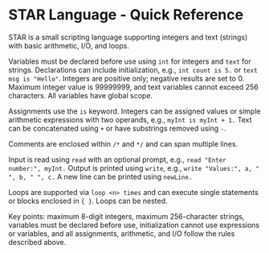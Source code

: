 # STAR Language - Quick Reference

STAR is a small scripting language supporting integers and text (strings) with basic arithmetic, I/O, and loops.

Variables must be declared before use using `int` for integers and `text` for strings. Declarations can include initialization, e.g., `int count is 5.` or `text msg is "Hello"`. Integers are positive only; negative results are set to 0. Maximum integer value is 99999999, and text variables cannot exceed 256 characters. All variables have global scope.

Assignments use the `is` keyword. Integers can be assigned values or simple arithmetic expressions with two operands, e.g., `myInt is myInt + 1.` Text can be concatenated using `+` or have substrings removed using `-`.

Comments are enclosed within `/*` and `*/` and can span multiple lines.

Input is read using `read` with an optional prompt, e.g., `read "Enter number:", myInt.` Output is printed using `write`, e.g., `write "Values:", a, " ", b, " ", c.` A new line can be printed using `newLine.`

Loops are supported via `loop <n> times` and can execute single statements or blocks enclosed in `{ }`. Loops can be nested.

Key points: maximum 8-digit integers, maximum 256-character strings, variables must be declared before use, initialization cannot use expressions or variables, and all assignments, arithmetic, and I/O follow the rules described above.

